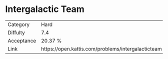 # Intergalactic Team

<table>
    <tr>
        <td>Category</td>
        <td>Hard</td>
    </tr>
    <tr>
        <td>Diffulty</td>
        <td>7.4</td>
    </tr>
    <tr>
        <td>Acceptance</td>
        <td>20.37 %</td>
    </tr>
    <tr>
        <td>Link</td>
        <td>https://open.kattis.com/problems/intergalacticteam</td>
    </tr>
</table>